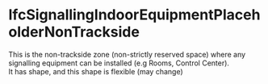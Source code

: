 IfcSignallingIndoorEquipmentPlaceholderNonTrackside
===================================================
This is the non-trackside zone (non-strictly reserved space) where any
signalling equipment can be installed (e.g Rooms, Control Center).  
It has shape, and this shape is flexible (may change)  


